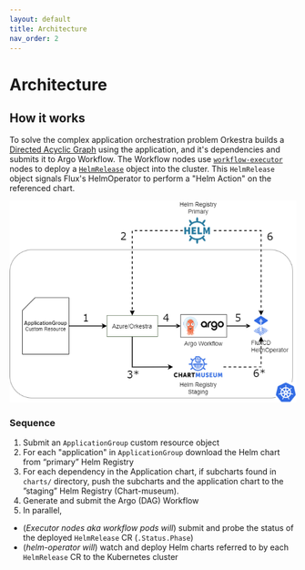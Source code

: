 ```yaml
---
layout: default
title: Architecture 
nav_order: 2
---
```

# Architecture

## How it works

To solve the complex application orchestration problem Orkestra builds a [Directed Acyclic Graph](https://en.wikipedia.org/wiki/Directed_acyclic_graph) using the application, and it's dependencies and submits it to Argo Workflow. The Workflow nodes use [`workflow-executor`](https://argoproj.github.io/argo-workflows/workflow-executors/) nodes to deploy a [`HelmRelease`](https://docs.fluxcd.io/projects/helm-operator/en/stable/references/helmrelease-custom-resource/#helm.fluxcd.io/v1.HelmReleaseSpec) object into the cluster. This `HelmRelease` object signals Flux's HelmOperator to perform a "Helm Action" on the referenced chart.

<p align="center"><img src="./assets/orkestra-core.png" width="750x" /></p>

### Sequence

1. Submit an `ApplicationGroup` custom resource object
2. For each "application" in `ApplicationGroup` download the Helm chart from “primary” Helm Registry
3. For each dependency in the Application chart, if subcharts found in `charts/` directory, push the subcharts and the application chart to the ”staging” Helm Registry (Chart-museum).
4. Generate and submit the Argo (DAG) Workflow
5. In parallel,

- (*Executor nodes aka workflow pods will*) submit and probe the status of the deployed `HelmRelease` CR (`.Status.Phase`)
- (*helm-operator will*) watch and deploy Helm charts referred to by each `HelmRelease` CR to the Kubernetes cluster
